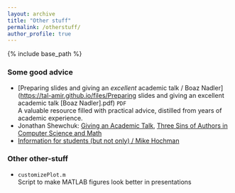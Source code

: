 ```yaml
---
layout: archive
title: "Other stuff"
permalink: /otherstuff/
author_profile: true
---
```


{% include base_path %}

### Some good advice
- [Preparing slides and giving an _excellent_ academic talk / Boaz Nadler](https://tal-amir.github.io/files/Preparing slides and giving an excellent academic talk [Boaz Nadler].pdf) `PDF`  
  A valuable resource filled with practical advice, distilled from years of academic experience.
- Jonathan Shewchuk: [Giving an Academic Talk](https://people.eecs.berkeley.edu/~jrs/speaking.html), [Three Sins of Authors in Computer Science and Math](http://www.cs.cmu.edu/~jrs/sins.html)
- [Information for students (but not only) / Mike Hochman](http://math.huji.ac.il/~mhochman/info-for-students.html)

### Other other-stuff
- <a href="https://tal-amir.github.io/files/customizePlot.m" style="text-decoration: none;">`customizePlot.m`</a>  
  Script to make MATLAB figures look better in presentations
